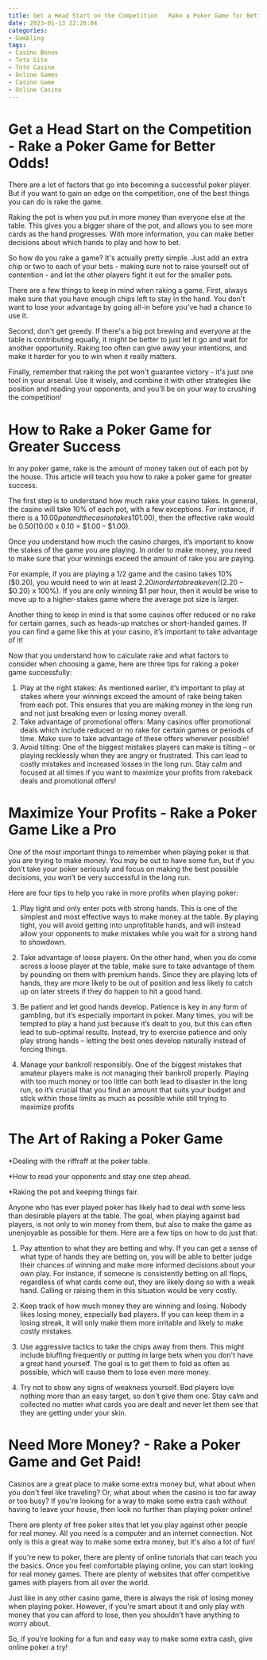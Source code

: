 ```yaml
---
title: Get a Head Start on the Competition   Rake a Poker Game for Better Odds!
date: 2023-01-13 22:20:04
categories:
- Gambling
tags:
- Casino Bonus
- Toto Site
- Toto Casino
- Online Games
- Casino Game
- Online Casino
---
```



#  Get a Head Start on the Competition - Rake a Poker Game for Better Odds!

There are a lot of factors that go into becoming a successful poker player. But if you want to gain an edge on the competition, one of the best things you can do is rake the game.

Raking the pot is when you put in more money than everyone else at the table. This gives you a bigger share of the pot, and allows you to see more cards as the hand progresses. With more information, you can make better decisions about which hands to play and how to bet.

So how do you rake a game? It's actually pretty simple. Just add an extra chip or two to each of your bets - making sure not to raise yourself out of contention - and let the other players fight it out for the smaller pots.

There are a few things to keep in mind when raking a game. First, always make sure that you have enough chips left to stay in the hand. You don't want to lose your advantage by going all-in before you've had a chance to use it.

Second, don't get greedy. If there's a big pot brewing and everyone at the table is contributing equally, it might be better to just let it go and wait for another opportunity. Raking too often can give away your intentions, and make it harder for you to win when it really matters.

Finally, remember that raking the pot won't guarantee victory - it's just one tool in your arsenal. Use it wisely, and combine it with other strategies like position and reading your opponents, and you'll be on your way to crushing the competition!

#  How to Rake a Poker Game for Greater Success 

In any poker game, rake is the amount of money taken out of each pot by the house. This article will teach you how to rake a poker game for greater success.

The first step is to understand how much rake your casino takes. In general, the casino will take 10% of each pot, with a few exceptions. For instance, if there is a $10.00 pot and the casino takes 10% ($1.00), then the effective rake would be $0.50 ($10.00 x 0.10 = $1.00 – $1.00).

Once you understand how much the casino charges, it’s important to know the stakes of the game you are playing. In order to make money, you need to make sure that your winnings exceed the amount of rake you are paying.

For example, if you are playing a $1/$2 game and the casino takes 10% ($0.20), you would need to win at least $2.20 in order to break even (($2.20 – $0.20) x 100%). If you are only winning $1 per hour, then it would be wise to move up to a higher-stakes game where the average pot size is larger.

Another thing to keep in mind is that some casinos offer reduced or no rake for certain games, such as heads-up matches or short-handed games. If you can find a game like this at your casino, it’s important to take advantage of it!

Now that you understand how to calculate rake and what factors to consider when choosing a game, here are three tips for raking a poker game successfully: 

1) Play at the right stakes: As mentioned earlier, it’s important to play at stakes where your winnings exceed the amount of rake being taken from each pot. This ensures that you are making money in the long run and not just breaking even or losing money overall. 
2) Take advantage of promotional offers: Many casinos offer promotional deals which include reduced or no rake for certain games or periods of time. Make sure to take advantage of these offers whenever possible! 
3) Avoid tilting: One of the biggest mistakes players can make is tilting – or playing recklessly when they are angry or frustrated. This can lead to costly mistakes and increased losses in the long run. Stay calm and focused at all times if you want to maximize your profits from rakeback deals and promotional offers!

#  Maximize Your Profits - Rake a Poker Game Like a Pro 

One of the most important things to remember when playing poker is that you are trying to make money. You may be out to have some fun, but if you don’t take your poker seriously and focus on making the best possible decisions, you won’t be very successful in the long run.

Here are four tips to help you rake in more profits when playing poker:

1. Play tight and only enter pots with strong hands.
This is one of the simplest and most effective ways to make money at the table. By playing tight, you will avoid getting into unprofitable hands, and will instead allow your opponents to make mistakes while you wait for a strong hand to showdown.

2. Take advantage of loose players.
On the other hand, when you do come across a loose player at the table, make sure to take advantage of them by pounding on them with premium hands. Since they are playing lots of hands, they are more likely to be out of position and less likely to catch up on later streets if they do happen to hit a good hand.

3. Be patient and let good hands develop. 
Patience is key in any form of gambling, but it’s especially important in poker. Many times, you will be tempted to play a hand just because it’s dealt to you, but this can often lead to sub-optimal results. Instead, try to exercise patience and only play strong hands – letting the best ones develop naturally instead of forcing things.

4. Manage your bankroll responsibly. 
One of the biggest mistakes that amateur players make is not managing their bankroll properly. Playing with too much money or too little can both lead to disaster in the long run, so it’s crucial that you find an amount that suits your budget and stick within those limits as much as possible while still trying to maximize profits

#  The Art of Raking a Poker Game 

*Dealing with the riffraff at the poker table.

*How to read your opponents and stay one step ahead.

*Raking the pot and keeping things fair.

Anyone who has ever played poker has likely had to deal with some less than desirable players at the table. The goal, when playing against bad players, is not only to win money from them, but also to make the game as unenjoyable as possible for them. Here are a few tips on how to do just that:

1) Pay attention to what they are betting and why. If you can get a sense of what type of hands they are betting on, you will be able to better judge their chances of winning and make more informed decisions about your own play. For instance, if someone is consistently betting on all flops, regardless of what cards come out, they are likely doing so with a weak hand. Calling or raising them in this situation would be very costly.

2) Keep track of how much money they are winning and losing. Nobody likes losing money, especially bad players. If you can keep them in a losing streak, it will only make them more irritable and likely to make costly mistakes.

3) Use aggressive tactics to take the chips away from them. This might include bluffing frequently or putting in large bets when you don't have a great hand yourself. The goal is to get them to fold as often as possible, which will cause them to lose even more money.

4) Try not to show any signs of weakness yourself. Bad players love nothing more than an easy target, so don't give them one. Stay calm and collected no matter what cards you are dealt and never let them see that they are getting under your skin.

#  Need More Money? - Rake a Poker Game and Get Paid!

Casinos are a great place to make some extra money but, what about when you don't feel like traveling? Or, what about when the casino is too far away or too busy? If you're looking for a way to make some extra cash without having to leave your house, then look no further than playing poker online!

There are plenty of free poker sites that let you play against other people for real money. All you need is a computer and an internet connection. Not only is this a great way to make some extra money, but it's also a lot of fun!

If you're new to poker, there are plenty of online tutorials that can teach you the basics. Once you feel comfortable playing online, you can start looking for real money games. There are plenty of websites that offer competitive games with players from all over the world.

Just like in any other casino game, there is always the risk of losing money when playing poker. However, if you're smart about it and only play with money that you can afford to lose, then you shouldn't have anything to worry about.

So, if you're looking for a fun and easy way to make some extra cash, give online poker a try!
